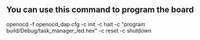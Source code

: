 ## You can use this command to program the board
openocd -f openocd_dap.cfg -c init -c halt -c "program build/Debug/task_manager_led.hex" -c reset -c shutdown

